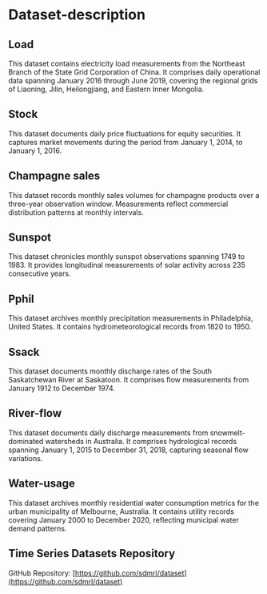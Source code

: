 # Dataset-description

## Load
This dataset contains electricity load measurements from the Northeast Branch of the State Grid Corporation of China. It comprises daily operational data spanning January 2016 through June 2019, covering the regional grids of Liaoning, Jilin, Heilongjiang, and Eastern Inner Mongolia.

## Stock
This dataset documents daily price fluctuations for equity securities. It captures market movements during the period from January 1, 2014, to January 1, 2016.

## Champagne sales
This dataset records monthly sales volumes for champagne products over a three-year observation window. Measurements reflect commercial distribution patterns at monthly intervals.

## Sunspot
This dataset chronicles monthly sunspot observations spanning 1749 to 1983. It provides longitudinal measurements of solar activity across 235 consecutive years.

## Pphil
This dataset archives monthly precipitation measurements in Philadelphia, United States. It contains hydrometeorological records from 1820 to 1950.

## Ssack
This dataset documents monthly discharge rates of the South Saskatchewan River at Saskatoon. It comprises flow measurements from January 1912 to December 1974.

## River-flow
This dataset documents daily discharge measurements from snowmelt-dominated watersheds in Australia. It comprises hydrological records spanning January 1, 2015 to December 31, 2018, capturing seasonal flow variations.

## Water-usage
This dataset archives monthly residential water consumption metrics for the urban municipality of Melbourne, Australia. It contains utility records covering January 2000 to December 2020, reflecting municipal water demand patterns.

## Time Series Datasets Repository
GitHub Repository: [https://github.com/sdmrl/dataset](https://github.com/sdmrl/dataset)
